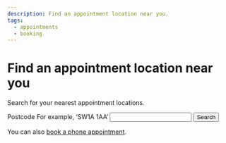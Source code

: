 ```yaml
---
description: Find an appointment location near you.
tags:
  - appointments
  - booking
---
```


# Find an appointment location near you

Search for your nearest appointment locations.

<form action="/cy/locations" method="get">
  <div class="form-group">
    <label class="form-label-bold" for="postcode">
      Postcode
      <span class="form-hint">For example, ‘SW1A 1AA’</span>
    </label>
    <input type="text" class="form-control" id="postcode" name="postcode" value="" required="true">
    <input type="submit" class="button" id="btn-search" value="Search">
  </div>
</form>

<div class="application-notice info-notice">
  <p>You can also <a href="/cy/book-phone">book a phone appointment</a>.</p>
</div>
